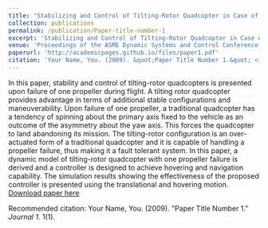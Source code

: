 ```yaml
---
title: "Stabilizing and Control of Tilting-Rotor Quadcopter in Case of a Propeller Failure"
collection: publications
permalink: /publication/Paper-title-number-1
excerpt: 'Stabilizing and Control of Tilting-Rotor Quadcopter in Case of a Propeller Failure'
venue: 'Proceedings of the ASME Dynamic Systems and Control Conference (DSCC) - 2016'
paperurl: 'http://academicpages.github.io/files/paper1.pdf'
citation: 'Your Name, You. (2009). &quot;Paper Title Number 1.&quot; <i>Journal 1</i>. 1(1).'
---
```

In this paper, stability and control of tilting-rotor quadcopters is presented upon failure of one propeller during flight.
A tilting rotor quadcopter provides advantage in terms of additional stable configurations and maneuverability. Upon failure of
one propeller, a traditional quadcopter has a tendency of spinning about the primary axis fixed to the vehicle as an outcome of
the asymmetry about the yaw axis. This forces the quadcopter to land abandoning its mission. The tilting-rotor configuration is an
over-actuated form of a traditional quadcopter and it is capable of handling a propeller failure, thus making it a fault tolerant system. In this paper, a dynamic model of tilting-rotor quadcopter with one propeller failure is derived and a controller is designed to achieve hovering and navigation capability. The simulation results showing the effectiveness of the proposed controller is presented using the translational and hovering motion.
[Download paper here](http://academicpages.github.io/files/paper1.pdf)

Recommended citation: Your Name, You. (2009). "Paper Title Number 1." <i>Journal 1</i>. 1(1).
